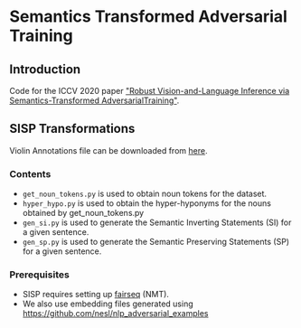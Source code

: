 # Semantics Transformed Adversarial Training
## Introduction
Code for the ICCV 2020 paper ["Robust Vision-and-Language Inference via Semantics-Transformed AdversarialTraining"](). 

## SISP Transformations
Violin Annotations file can be downloaded from [here](https://drive.google.com/file/d/15XS7F_En90CHnSLrRmQ0M1bqEObuqt1-/view).

### Contents
- `get_noun_tokens.py` is used to obtain noun tokens for the dataset.
- `hyper_hypo.py` is used to obtain the hyper-hyponyms for the nouns obtained by get_noun_tokens.py
- `gen_si.py` is used to generate the Semantic Inverting Statements (SI) for a given sentence.
- `gen_sp.py` is used to generate the Semantic Preserving Statements (SP) for a given sentence.

### Prerequisites
- SISP requires setting up [fairseq](https://github.com/pytorch/fairseq) (NMT).
- We also use embedding files generated using https://github.com/nesl/nlp_adversarial_examples



